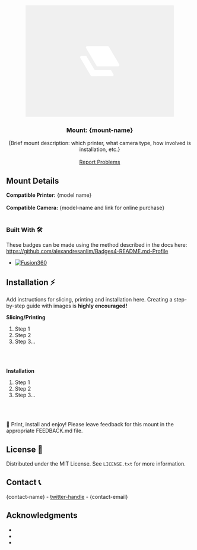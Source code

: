 <!-- WHEN SHARING MOUNTS, FILL OUT THIS TEMPLATE AND ADD AS 'README.md' IN MOUNT FOLDER-->

<!-- HEADER -->
<br />
<div align="center">
  <a href="https://github.com/Matta-Labs/camera-mounts">
    <!-- PLEASE UPLOAD IMAGE OF MOUNT TO IMAGES/ AND ADD IT HERE-->
    <img src="images/placeholder.png" alt="Logo" width="400" height="300">
  </a>

<h3 align="center">Mount: {mount-name} </h3>

  <p align="center">
    {Brief mount description: which printer, what camera type, how involved is installation, etc.}
    <br />
    <br />
    <a href="https://github.com/Matta-Labs/camera-mounts/issues">Report Problems</a>

  </p>
</div>


<!-- ABOUT THE PROJECT -->
## Mount Details

<b>Compatible Printer:</b> {model name}
<br />
<br />
<b>Compatible Camera:</b> {model-name and link for online purchase}
<br />
<br />

### Built With 🛠️

These badges can be made using the method described in the docs here: https://github.com/alexandresanlim/Badges4-README.md-Profile

* [![Fusion360][Fusion.360]][Fusion-url]


<!-- INSTALLATION -->
## Installation ⚡️

Add instructions for slicing, printing and installation here. Creating a step-by-step guide with images is **highly encouraged!**

<p>
  <b>Slicing/Printing</b>

  1. Step 1 
  2. Step 2
  3. Step 3...
  <br />
  <br />
</p>
<p>
  <b>Installation</b>

  1. Step 1 
  2. Step 2
  3. Step 3...
  <br />
  <br />
</p>

📸 Print, install and enjoy! Please leave feedback for this mount in the appropriate FEEDBACK.md file.


<!-- LICENSE -->
## License 📄

Distributed under the MIT License. See `LICENSE.txt` for more information.


<!-- CONTACT -->
## Contact 📞

{contact-name} - [twitter-handle](twitter-link) - {contact-email}



<!-- ACKNOWLEDGMENTS -->
## Acknowledgments

* []()
* []()
* []()



<!-- MARKDOWN LINKS & IMAGES -->
<!-- https://www.markdownguide.org/basic-syntax/#reference-style-links -->
[Fusion.360]: https://img.shields.io/badge/Autodesk-Fusion%20360-FC6E26?style=for-the-badge&logo=autodesk&logoColor=white
[Fusion-url]: https://autodesk.com/products/fusion360/overview
